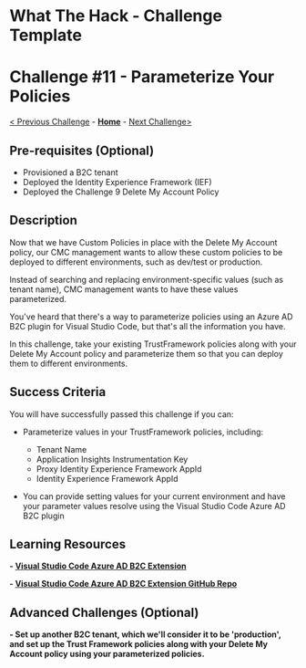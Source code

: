 # What The Hack - Challenge Template

# Challenge \#11 - Parameterize Your Policies

[< Previous Challenge](./10-appinsights.md) - **[Home](../readme.md)** - [Next Challenge>](./12-monitor.md)

## Pre-requisites (Optional)

- Provisioned a B2C tenant
- Deployed the Identity Experience Framework (IEF)
- Deployed the Challenge 9 Delete My Account Policy


## Description

Now that we have Custom Policies in place with the Delete My Account policy, our CMC management wants to allow these custom policies to be deployed to different environments, such as dev/test or production.

Instead of searching and replacing environment-specific values (such as tenant name), CMC management wants to have these values parameterized.

You've heard that there's a way to parameterize policies using an Azure AD B2C plugin for Visual Studio Code, but that's all the information you have.

In this challenge, take your existing TrustFramework policies along with your Delete My Account policy and parameterize them so that you can deploy them to different environments.

## Success Criteria

You will have successfully passed this challenge if you can:

- Parameterize values in your TrustFramework policies, including:

  - Tenant Name
  - Application Insights Instrumentation Key
  - Proxy Identity Experience Framework AppId
  - Identity Experience Framework AppId
- You can provide setting values for your current environment and have your parameter values resolve using the Visual Studio Code Azure AD B2C plugin

## Learning Resources

**- [Visual Studio Code Azure AD B2C Extension](https://marketplace.visualstudio.com/items?itemName=AzureADB2CTools.aadb2c)**

**- [Visual Studio Code Azure AD B2C Extension GitHub Repo](https://github.com/azure-ad-b2c/vscode-extension)**


## Advanced Challenges (Optional)

**- Set up another B2C tenant, which we'll consider it to be 'production', and set up the Trust Framework policies along with your Delete My Account policy using your parameterized policies.**

